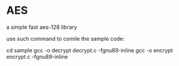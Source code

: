 # AES

a simple fast aes-128 library

use such command to comile the sample code:

cd sample
gcc -o decrypt decrypt.c -fgnu89-inline
gcc -o encrypt encrypt.c -fgnu89-inline

